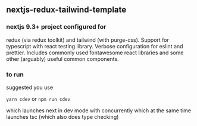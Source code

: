 ## nextjs-redux-tailwind-template

### nextjs 9.3+ project configured for
redux (via redux toolkit) and tailwind (with purge-css). Support for typescript with react testing library. Verbose configuration for eslint and prettier. Includes commonly used fontawesome react libraries and some other (arguably) useful common components.

### to run
suggested you use 

`yarn cdev` or `npm run cdev`

which launches next in dev mode with concurrently which at the same time launches tsc (which also does type checking)